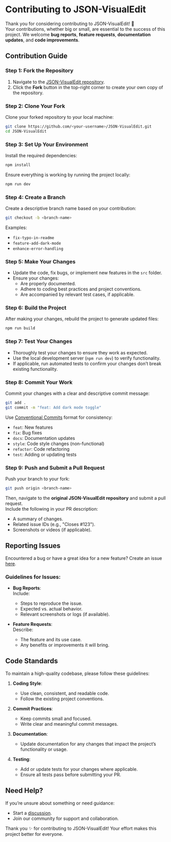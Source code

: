 # Contributing to JSON-VisualEdit

Thank you for considering contributing to JSON-VisualEdit! 🎉  
Your contributions, whether big or small, are essential to the success of this project. We welcome **bug reports**, **feature requests**, **documentation updates**, and **code improvements**.

## Contribution Guide

### Step 1: Fork the Repository

1. Navigate to the [JSON-VisualEdit repository](https://github.com/MFM-347/JSON-VisualEdit).
2. Click the **Fork** button in the top-right corner to create your own copy of the repository.

### Step 2: Clone Your Fork

Clone your forked repository to your local machine:

```bash
git clone https://github.com/<your-username>/JSON-VisualEdit.git
cd JSON-VisualEdit
```

### Step 3: Set Up Your Environment

Install the required dependencies:

```bash
npm install
```

Ensure everything is working by running the project locally:

```bash
npm run dev
```

### Step 4: Create a Branch

Create a descriptive branch name based on your contribution:

```bash
git checkout -b <branch-name>
```

Examples:

- `fix-typo-in-readme`
- `feature-add-dark-mode`
- `enhance-error-handling`

### Step 5: Make Your Changes

- Update the code, fix bugs, or implement new features in the `src` folder.
- Ensure your changes:
  - Are properly documented.
  - Adhere to coding best practices and project conventions.
  - Are accompanied by relevant test cases, if applicable.

### Step 6: Build the Project

After making your changes, rebuild the project to generate updated files:

```bash
npm run build
```

### Step 7: Test Your Changes

- Thoroughly test your changes to ensure they work as expected.
- Use the local development server (`npm run dev`) to verify functionality.
- If applicable, run automated tests to confirm your changes don’t break existing functionality.

### Step 8: Commit Your Work

Commit your changes with a clear and descriptive commit message:

```bash
git add .
git commit -m "feat: Add dark mode toggle"
```

Use [Conventional Commits](https://www.conventionalcommits.org/) format for consistency:

- `feat`: New features
- `fix`: Bug fixes
- `docs`: Documentation updates
- `style`: Code style changes (non-functional)
- `refactor`: Code refactoring
- `test`: Adding or updating tests

### Step 9: Push and Submit a Pull Request

Push your branch to your fork:

```bash
git push origin <branch-name>
```

Then, navigate to the **original JSON-VisualEdit repository** and submit a pull request.  
Include the following in your PR description:

- A summary of changes.
- Related issue IDs (e.g., "Closes #123").
- Screenshots or videos (if applicable).

## Reporting Issues

Encountered a bug or have a great idea for a new feature? Create an issue [here](https://github.com/MFM-347/JSON-VisualEdit/issues).

### Guidelines for Issues:

- **Bug Reports**:  
  Include:

  - Steps to reproduce the issue.
  - Expected vs. actual behavior.
  - Relevant screenshots or logs (if available).

- **Feature Requests**:  
  Describe:
  - The feature and its use case.
  - Any benefits or improvements it will bring.

## Code Standards

To maintain a high-quality codebase, please follow these guidelines:

1. **Coding Style**:

   - Use clean, consistent, and readable code.
   - Follow the existing project conventions.

2. **Commit Practices**:

   - Keep commits small and focused.
   - Write clear and meaningful commit messages.

3. **Documentation**:

   - Update documentation for any changes that impact the project’s functionality or usage.

4. **Testing**:
   - Add or update tests for your changes where applicable.
   - Ensure all tests pass before submitting your PR.

## Need Help?

If you’re unsure about something or need guidance:

- Start a [discussion](https://github.com/MFM-347/JSON-VisualEdit/discussions).
- Join our community for support and collaboration.

Thank you ✨ for contributing to JSON-VisualEdit! Your effort makes this project better for everyone.
